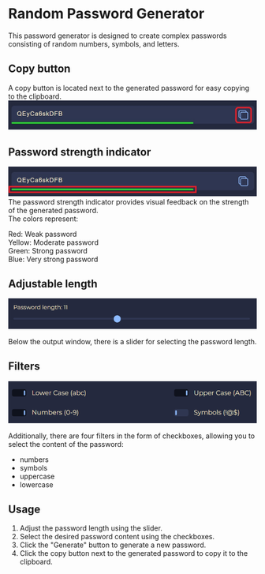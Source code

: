 # Random Password Generator

This password generator is designed to create complex passwords consisting of random numbers, symbols, and letters.

## Copy button

A copy button is located next to the generated password for easy copying to the clipboard.
![Copy button](img/copy-button.jpg "Copy button")

## Password strength indicator

![strength indicator](img/strong-bar.jpg "strength indicator")
The password strength indicator provides visual feedback on the strength of the generated password.  
The colors represent:

Red: Weak password  
Yellow: Moderate password  
Green: Strong password  
Blue: Very strong password

## Adjustable length

![length slider](img/length.jpg "length slider")

Below the output window, there is a slider for selecting the password length.

## Filters

![filters](img/filters.jpg "filters")

Additionally, there are four filters in the form of checkboxes, allowing you to select the content of the password:

- numbers
- symbols
- uppercase
- lowercase

## Usage

1. Adjust the password length using the slider.
2. Select the desired password content using the checkboxes.
3. Click the "Generate" button to generate a new password.
4. Click the copy button next to the generated password to copy it to the clipboard.
